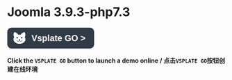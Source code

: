 # Joomla 3.9.3-php7.3

<a href="https://www.vsplate.com/?docker-compose=https://github.com/vsplate/dcenvs/joomla/3.9.3-php7.3"><img alt="VSPLATE GO" src="https://raw.githubusercontent.com/vsplate/images/master/vsgo_btn.png" width="200px"></a>

**Click the `VSPLATE GO` button to launch a demo online / 点击`VSPLATE GO`按钮创建在线环境**